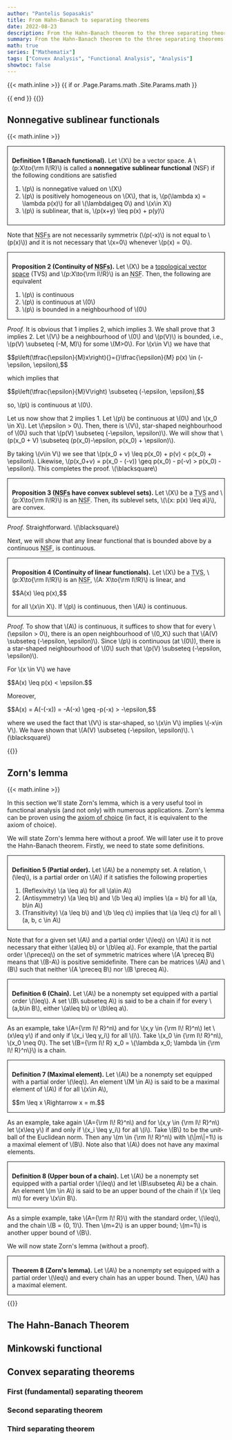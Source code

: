```yaml
---
author: "Pantelis Sopasakis"
title: From Hahn-Banach to separating theorems
date: 2022-08-23
description: From the Hahn-Banach theorem to the three separating theorems
summary: From the Hahn-Banach theorem to the three separating theorems
math: true
series: ["Mathematix"]
tags: ["Convex Analysis", "Functional Analysis", "Analysis"]
showtoc: false
---
```


<style>
table {
  border-collapse: collapse;
  width: 100%;
  table-layout: fixed;
}

td, th {

  text-align: left;
  padding: 8px;
  width: 33%
}


</style>

{{< math.inline >}}
{{ if or .Page.Params.math .Site.Params.math }}

<!-- KaTeX -->
<link rel="stylesheet" href="https://cdn.jsdelivr.net/npm/katex@0.11.1/dist/katex.min.css" integrity="sha384-zB1R0rpPzHqg7Kpt0Aljp8JPLqbXI3bhnPWROx27a9N0Ll6ZP/+DiW/UqRcLbRjq" crossorigin="anonymous">
<script defer src="https://cdn.jsdelivr.net/npm/katex@0.11.1/dist/katex.min.js" integrity="sha384-y23I5Q6l+B6vatafAwxRu/0oK/79VlbSz7Q9aiSZUvyWYIYsd+qj+o24G5ZU2zJz" crossorigin="anonymous"></script>
<script defer src="https://cdn.jsdelivr.net/npm/katex@0.11.1/dist/contrib/auto-render.min.js" integrity="sha384-kWPLUVMOks5AQFrykwIup5lo0m3iMkkHrD0uJ4H5cjeGihAutqP0yW0J6dpFiVkI" crossorigin="anonymous" onload="renderMathInElement(document.body);"></script>
{{ end }}
{{</ math.inline >}}


## Nonnegative sublinear functionals
{{< math.inline >}}
<div style="border-style:solid;border-width:1.5px;padding:10px; margin-bottom: 10px">
<p><strong>Definition 1 (Banach functional).</strong> Let \(X\) be a vector space. A \(p:X\to{\rm I\!R}\) is called a <strong>nonnegative sublinear functional</strong> (NSF) if the following conditions are satisfied</p>
<ol>
    <li>\(p\) is nonnegative valued on \(X\)</li>
    <li>\(p\) is positively homogeneous on \(X\), that is, \(p(\lambda x) = \lambda p(x)\) for all \(\lambda\geq 0\) and \(x\in X\)</li>
    <li>\(p\) is sublinear, that is, \(p(x+y) \leq p(x) + p(y)\)</li>
</ol>
</div>
<p>Note that <abbr title="nonnegative sublinear functionals">NSFs</abbr> are not necessarily symmetrix (\(p(-x)\) is not equal to \(p(x)\)) and it is not necessary that \(x=0\) whenever \(p(x) = 0\).</p>


<div style="border-style:solid;border-width:1.5px;padding: 10px 0px 0px 10px; margin-bottom: 10px">
<p><strong>Proposition 2 (Continuity of <abbr title="nonnegative sublinear functionals">NSFs</abbr>).</strong> Let \(X\) be a <a href="https://en.wikipedia.org/wiki/Topological_vector_space" target="_blank">topological vector space</a> (TVS) and \(p:X\to{\rm I\!R}\) is an <abbr title="nonnegative sublinear functional">NSF</abbr>. Then, the following are equivalent</p>
<ol>
    <li>\(p\) is continuous</li>
    <li>\(p\) is continuous at \(0\)</li>
    <li>\(p\) is bounded in a neighbourhood of \(0\)</li>
</ol>
</div>

<p><em>Proof.</em> It is obvious that 1 implies 2, which implies 3. We shall prove that 3 implies 2. Let \(V\) be a neighbourhood of \(0\) and \(p(V)\) is bounded, i.e., \(p(V) \subseteq (-M, M)\) for some \(M>0\). For \(x\in V\) we have that</p>
<p>$$p\left(\tfrac{\epsilon}{M}x\right){}={}\tfrac{\epsilon}{M} p(x) \in (-\epsilon, \epsilon),$$</p>
<p>which implies that</p>
<p>$$p\left(\tfrac{\epsilon}{M}V\right) \subseteq (-\epsilon, \epsilon),$$</p>
<p>so, \(p\) is continuous at \(0\).</p>

<p>Let us now show that 2 implies 1. Let \(p\) be continuous at \(0\) and \(x_0 \in X\). Let \(\epsilon > 0\). Then, there is \(V\), star-shaped neighbourhood of \(0\) such that \(p(V) \subseteq (-\epsilon, \epsilon)\). We will show that \(p(x_0 + V) \subseteq (p(x_0)-\epsilon, p(x_0) + \epsilon)\).</p>

<p>By taking \(v\in V\) we see that \(p(x_0 + v) \leq p(x_0) + p(v) < p(x_0) + \epsilon\). Likewise, \(p(x_0+v) = p(x_0 - (-v)) \geq p(x_0) - p(-v) > p(x_0) - \epsilon\). This completes the proof. \(\blacksquare\)</p>


<div style="border-style:solid;border-width:1.5px;padding: 10px 0px 0px 10px; margin-bottom: 10px">
<p><strong>Proposition 3 (<abbr title="nonnegative sublinear functionals">NSFs</abbr> have convex sublevel sets).</strong> Let \(X\) be a <abbr title="topological vector space">TVS</abbr> and \(p:X\to{\rm I\!R}\) is an <abbr title="nonnegative sublinear functional">NSF</abbr>. Then, its sublevel sets, \(\{x: p(x) \leq a\}\), are convex.</p></div>

<p><em>Proof.</em> Straightforward. \(\blacksquare\)</p>

<p>Next, we will show that any linear functional that is bounded above by a continuous <abbr title="nonnegative sublinear functional">NSF</abbr>, is continuous.</p>

<div style="border-style:solid;border-width:1.5px;padding: 10px 0px 0px 10px; margin-bottom: 10px">
<p><strong>Proposition 4 (Continuity of linear functionals).</strong> Let \(X\) be a <abbr title="topological vector space">TVS</abbr>,   \(p:X\to{\rm I\!R}\) is an <abbr title="nonnegative sublinear functional">NSF</abbr>,  \(A: X\to{\rm I\!R}\) is linear, and</p>
<p>$$A(x) \leq p(x),$$</p>
<p>for all \(x\in X\). If \(p\) is continuous, then \(A\) is continuous.</p>
</div>

<p><em>Proof.</em> To show that \(A\) is continuous, it suffices to show that for every \(\epsilon > 0\), there is an open neighbourhood of \(0_X\) such that \(A(V) \subseteq (-\epsilon, \epsilon)\). Since \(p\) is continuous (at \(0\)), there is a star-shaped neighbourhood of \(0\) such that \(p(V) \subseteq (-\epsilon, \epsilon)\).</p>

<p>For \(x \in V\) we have </p>
<p>$$A(x) \leq p(x) < \epsilon.$$</p>
<p>Moreover,</p>
<p>$$A(x) = A(-(-x)) = -A(-x) \geq -p(-x) > -\epsilon,$$</p>
<p>where we used the fact that \(V\) is star-shaped, so \(x\in V\) implies \(-x\in V\). We have shown that  \(A(V) \subseteq (-\epsilon, \epsilon)\). \(\blacksquare\)</p>
{{</ math.inline >}}

## Zorn's lemma
{{< math.inline >}}
<p>In this section we'll state Zorn's lemma, which is a very useful tool in functional analysis (and not only) with numerous applications. Zorn's lemma can be proven using the <a href="https://en.wikipedia.org/wiki/Axiom_of_choice" target="_blank">axiom of choice</a> (in fact, it is equivalent to the axiom of choice).</p>

<p>We will state Zorn's lemma here without a proof. We will later use it to prove the Hahn-Banach theorem. Firstly, we need to state some definitions.</p>

<div style="border-style:solid;border-width:1.5px;padding: 10px 0px 0px 10px; margin-bottom: 10px">
<p><strong>Definition 5 (Partial order).</strong> Let \(A\) be a nonempty set. A relation, \(\leq\), is a partial order on \(A\) if it satisfies the following properties</p>
<ol>
    <li>(Reflexivity) \(a \leq a\) for all \(a\in A\)</li>
    <li>(Antisymmetry) \(a \leq b\) and \(b \leq a\) implies \(a = b\) for all \(a, b\in A\)</li>
    <li>(Transitivity) \(a \leq b\) and \(b \leq c\) implies that \(a \leq c\) for all \(a, b, c \in A\)</li>
</ol>
</div>

<p>Note that for a given set \(A\) and a partial order \(\leq\) on \(A\) it is not necessary that either \(a\leq b\) or \(b\leq a\). For example, that the partial order \(\preceq\) on the set of symmetric matrices where \(A \preceq B\) means that \(B-A\) is positive semidefinite. There can be matrices \(A\) and \(B\) such that neither \(A \preceq B\) nor \(B \preceq A\).</p>

<div style="border-style:solid;border-width:1.5px;padding: 10px 0px 0px 10px; margin-bottom: 10px">
<p><strong>Definition 6 (Chain).</strong> Let \(A\) be a nonempty set equipped with a partial order \(\leq\). A set \(B\ subseteq A\) is said to be a chain if for every \(a,b\in B\), either \(a\leq b\) or \(b\leq a\).</p>
</div>

<p>As an example, take \(A={\rm I\! R}^n\) and for \(x,y \in {\rm I\! R}^n\) let \(x\leq y\) if and only if \(x_i \leq y_i\) for all \(i\). Take \(x_0 \in {\rm I\! R}^n\), \(x_0 \neq 0\). The set \(B={\rm I\! R} x_0 = \{\lambda x_0; \lambda \in {\rm I\! R}^n\}\) is a chain.</p>

<div style="border-style:solid;border-width:1.5px;padding: 10px 0px 0px 10px; margin-bottom: 10px">
<p><strong>Definition 7 (Maximal element).</strong> Let \(A\) be a nonempty set equipped with a partial order \(\leq\). An element \(M \in A\) is said to be a maximal element of \(A\) if for all \(x\in A\),</p>
<p>$$m \leq x \Rightarrow x = m.$$</p>
</div>

<p>As an example, take again \(A={\rm I\! R}^n\) and for \(x,y \in {\rm I\! R}^n\) let \(x\leq y\) if and only if \(x_i \leq y_i\) for all \(i\). Take \(B\) to be the unit-ball of the Euclidean norm. Then any \(m \in {\rm I\! R}^n\) with \(\|m\|=1\) is a maximal element of \(B\). Note also that \(A\) does not have any maximal elements.</p>

<div style="border-style:solid;border-width:1.5px;padding: 10px 0px 0px 10px; margin-bottom: 10px">
<p><strong>Definition 8 (Upper boun of a chain).</strong> Let \(A\) be a nonempty set equipped with a partial order \(\leq\) and let \(B\subseteq A\) be a chain. An element \(m \in A\) is said to be an upper bound of the chain if \(x \leq m\) for every \(x\in B\).</p>
</div>

<p>As a simple example, take \(A={\rm I\! R}\) with the standard order, \(\leq\), and the chain \(B = (0, 1)\). Then \(m=2\) is an upper bound; \(m=1\) is another upper bound of \(B\).</p>

<p>We will now state Zorn's lemma (without a proof).</p>

<div style="border-style:solid;border-width:1.5px;padding: 10px 0px 0px 10px; margin-bottom: 10px">
<p><strong>Theorem 8 (Zorn's lemma).</strong> Let \(A\) be a nonempty set equipped with a partial order \(\leq\) and every chain has an upper bound. Then, \(A\) has a maximal element.</p>
</div>
{{</ math.inline >}}





## The Hahn-Banach Theorem

<p></p>
<p></p>
<p></p>
<p></p>
<p></p>
<p></p>
<p></p>
<p></p>
<p></p>
<p></p>
<p></p>
<p></p>
<p></p>
<p></p>
<p></p>
<p></p>
<p></p>
<p></p>
<p></p>
<p></p>
<p></p>
<p></p>

## Minkowski functional

## Convex separating theorems 

### First (fundamental) separating theorem

### Second separating theorem

### Third separating theorem